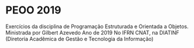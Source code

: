 # PEOO 2019

Exercícios da disciplina de Programação Estruturada e Orientada a Objetos.
Ministrada por Gilbert Azevedo
Ano de 2019
No IFRN CNAT, na DIATINF (Diretoria Acadêmica de Gestão e Tecnologia da Informação)
